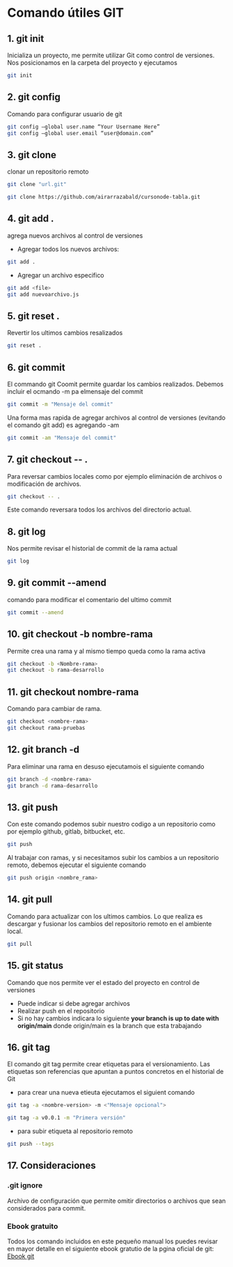 # Comando útiles GIT

## 1. git init

Inicializa un proyecto, me permite utilizar Git como control de versiones.
Nos posicionamos en la carpeta del proyecto y ejecutamos
```bash
git init
```
## 2. git config 

Comando para configurar usuario de git
```bash
git config –global user.name “Your Username Here”
git config –global user.email “user@domain.com”
```
## 3. git clone
clonar un repositorio remoto
```bash
git clone "url.git"

git clone https://github.com/airarrazabald/cursonode-tabla.git
```

## 4. git add .
agrega nuevos archivos al control de versiones

* Agregar todos los nuevos archivos: 
```bash
git add .
```
* Agregar un archivo especifico
```bash
git add <file>
git add nuevoarchivo.js
```
## 5. git reset .
Revertir los ultimos cambios resalizados
```bash
git reset .
```
## 6. git commit
El commando git Coomit permite guardar los cambios realizados.
Debemos incluir el ocmando -m pa elmensaje del commit
```bash
git commit -m "Mensaje del commit"
```
Una forma mas rapida de agregar archivos al control de versiones (evitando el comando git add) es agregando -am
```bash
git commit -am "Mensaje del commit"
```
## 7. git checkout -- .
Para reversar cambios locales como por ejemplo eliminación de archivos o modificación de archivos.

```bash
git checkout -- .
```
Este comando reversara todos los archivos del directorio actual.
## 8. git log
Nos permite revisar el historial de commit de la rama actual
```bash
git log 
```
## 9. git commit --amend
comando para modificar el comentario del ultimo commit
```bash
git commit --amend
```
## 10. git checkout -b nombre-rama
Permite crea una rama y al mismo tiempo queda como la rama activa 
```bash
git checkout -b <Nombre-rama>
git checkout -b rama-desarrollo
```
## 11. git checkout nombre-rama
Comando para cambiar de rama.
```bash
git checkout <nombre-rama>
git checkout rama-pruebas
```
## 12. git branch -d
Para eliminar una rama en desuso ejecutamois el siguiente comando
```bash
git branch -d <nombre-rama>
git branch -d rama-desarrollo
```
## 13. git push
Con este comando podemos subir nuestro codigo a un repositorio como por ejemplo github, gitlab, bitbucket, etc.
```bash
git push
```

Al trabajar con ramas, y si necesitamos subir los cambios a un repositorio remoto, debemos ejecutar el siguiente comando
```bash
git push origin <nombre_rama>
```
## 14. git pull
Comando para actualizar con los ultimos cambios.
Lo que realiza es descargar y fusionar los cambios del repositorio remoto en el ambiente local.
```bash
git pull
```
## 15. git status

Comando que nos permite ver el estado del proyecto en control de versiones
* Puede indicar si debe agregar archivos
* Realizar push en el repositorio 
* Si no hay cambios indicara lo siguiente <b>your branch is up to date with origin/main</b> donde origin/main es la branch que esta trabajando 

## 16. git tag 
El comando git tag permite crear etiquetas para el versionamiento. 
Las etiquetas son referencias que apuntan a puntos concretos en el historial de Git

* para crear una nueva etieuta ejecutamos el siguient comando
```bash
git tag -a <nombre-version> -m <"Mensaje opcional">

git tag -a v0.0.1 -m "Primera versión"
```
* para subir etiqueta al repositorio remoto
 ```bash
git push --tags
```

## 17. Consideraciones
### .git ignore

Archivo de configuración que permite omitir directorios o archivos que sean considerados para commit.

### Ebook gratuito
Todos los comando incluidos en este pequeño manual los puedes revisar en mayor detalle en el siguiente ebook gratutio de la pgina oficial de git:
[Ebook git](https://git-scm.com/book/es/v2)


